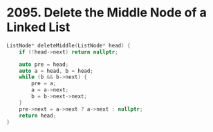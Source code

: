 # 2095. Delete the Middle Node of a Linked List

```cpp
ListNode* deleteMiddle(ListNode* head) {
    if (!head->next) return nullptr;

    auto pre = head;
    auto a = head, b = head;
    while (b && b->next) {
        pre = a;
        a = a->next;
        b = b->next->next;
    }
    pre->next = a->next ? a->next : nullptr;
    return head;
}
```
